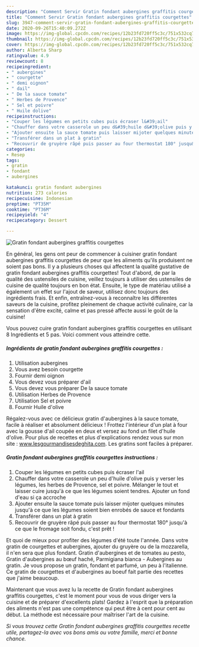 ```yaml
---
description: "Comment Servir Gratin fondant aubergines graffitis courgettes"
title: "Comment Servir Gratin fondant aubergines graffitis courgettes"
slug: 3947-comment-servir-gratin-fondant-aubergines-graffitis-courgettes
date: 2020-09-26T15:40:09.272Z
image: https://img-global.cpcdn.com/recipes/12b23fd720ff5c3c/751x532cq70/gratin-fondant-aubergines-graffitis-courgettes-photo-principale-de-la-recette.jpg
thumbnail: https://img-global.cpcdn.com/recipes/12b23fd720ff5c3c/751x532cq70/gratin-fondant-aubergines-graffitis-courgettes-photo-principale-de-la-recette.jpg
cover: https://img-global.cpcdn.com/recipes/12b23fd720ff5c3c/751x532cq70/gratin-fondant-aubergines-graffitis-courgettes-photo-principale-de-la-recette.jpg
author: Alberta Sharp
ratingvalue: 4.9
reviewcount: 8
recipeingredient:
- " aubergines"
- " courgette"
- " demi oignon"
- " dail"
- " De la sauce tomate"
- " Herbes de Provence"
- " Sel et poivre"
- " Huile dolive"
recipeinstructions:
- "Couper les légumes en petits cubes puis écraser l&#39;ail"
- "Chauffer dans votre casserole un peu d&#39;huile d&#39;olive puis y verser les légumes, les herbes de Provence, sel et poivre. Mélanger le tout et laisser cuire jusqu&#39;à ce que les légumes soient tendres. Ajouter un fond d&#39;eau si ça accroche"
- "Ajouter ensuite la sauce tomate puis laisser mijoter quelques minutes jusqu&#39;à ce que les légumes soient bien enrobés de sauce et fondants"
- "Transférer dans un plat à gratin"
- "Recouvrir de gruyère râpé puis passer au four thermostat 180° jusqu&#39;à ce que le fromage soit fondu, c&#39;est prêt !"
categories:
- Resep
tags:
- gratin
- fondant
- aubergines

katakunci: gratin fondant aubergines 
nutrition: 273 calories
recipecuisine: Indonesian
preptime: "PT35M"
cooktime: "PT36M"
recipeyield: "4"
recipecategory: Dessert

---
```



![Gratin fondant aubergines graffitis courgettes](https://img-global.cpcdn.com/recipes/12b23fd720ff5c3c/751x532cq70/gratin-fondant-aubergines-graffitis-courgettes-photo-principale-de-la-recette.jpg)

En général, les gens ont peur de commencer à cuisiner gratin fondant aubergines graffitis courgettes de peur que les aliments qu'ils produisent ne soient pas bons. Il y a plusieurs choses qui affectent la qualité gustative de gratin fondant aubergines graffitis courgettes! Tout d'abord, de par la qualité des ustensiles de cuisine, veillez toujours à utiliser des ustensiles de cuisine de qualité toujours en bon état. Ensuite, le type de matériau utilisé a également un effet sur l'ajout de saveur, utilisez donc toujours des ingrédients frais. Et enfin, entraînez-vous à reconnaître les différentes saveurs de la cuisine, profitez pleinement de chaque activité culinaire, car la sensation d'être excité, calme et pas pressé affecte aussi le goût de la cuisine!

<!--inarticleads1-->

Vous pouvez cuire gratin fondant aubergines graffitis courgettes en utilisant 8 Ingrédients et 5 pas. Voici comment vous atteindre cette.

##### Ingrédients de gratin fondant aubergines graffitis courgettes :

1. Utilisation  aubergines
1. Vous avez besoin  courgette
1. Fournir  demi oignon
1. Vous devez vous préparer  d&#39;ail
1. Vous devez vous préparer  De la sauce tomate
1. Utilisation  Herbes de Provence
1. Utilisation  Sel et poivre
1. Fournir  Huile d&#39;olive


Régalez-vous avec ce délicieux gratin d&#39;aubergines à la sauce tomate, facile à réaliser et absolument délicieux ! Frottez l&#39;intérieur d&#39;un plat à four avec la gousse d&#39;ail coupée en deux et versez au fond un filet d&#39;huile d&#39;olive. Pour plus de recettes et plus d&#39;explications rendez vous sur mon site : www.lesgourmandisesdeghita.com. Les gratins sont faciles à préparer. 

<!--inarticleads2-->

##### Gratin fondant aubergines graffitis courgettes instructions :

1. Couper les légumes en petits cubes puis écraser l&#39;ail
1. Chauffer dans votre casserole un peu d&#39;huile d&#39;olive puis y verser les légumes, les herbes de Provence, sel et poivre. Mélanger le tout et laisser cuire jusqu&#39;à ce que les légumes soient tendres. Ajouter un fond d&#39;eau si ça accroche
1. Ajouter ensuite la sauce tomate puis laisser mijoter quelques minutes jusqu&#39;à ce que les légumes soient bien enrobés de sauce et fondants
1. Transférer dans un plat à gratin
1. Recouvrir de gruyère râpé puis passer au four thermostat 180° jusqu&#39;à ce que le fromage soit fondu, c&#39;est prêt !


Et quoi de mieux pour profiter des légumes d&#39;été toute l&#39;année. Dans votre gratin de courgettes et aubergines, ajouter du gruyère ou de la mozzarella, il n&#39;en sera que plus fondant. Gratin d&#39;aubergines et de tomates au pesto, Gratin d&#39;aubergines au bœuf haché, Parmigiana bianca - Aubergines au gratin. Je vous propose un gratin, fondant et parfumé, un peu à l&#39;italienne. Ce gratin de courgettes et d&#39;aubergines au boeuf fait partie des recettes que j&#39;aime beaucoup. 

<!--inarticleads1-->

<p>
Maintenant que vous avez lu la recette de Gratin fondant aubergines graffitis courgettes, c'est le moment pour vous de vous diriger vers la cuisine et de préparer d'excellents plats! Gardez à l'esprit que la préparation des aliments n'est pas une compétence qui peut être à cent pour cent au début. La méthode est nécessaire pour maîtriser l'art de la cuisine.
</p>

<p>
<i>Si vous trouvez cette Gratin fondant aubergines graffitis courgettes recette utile, partagez-la avec vos bons amis ou votre famille, merci et bonne chance.</i>
</p>
